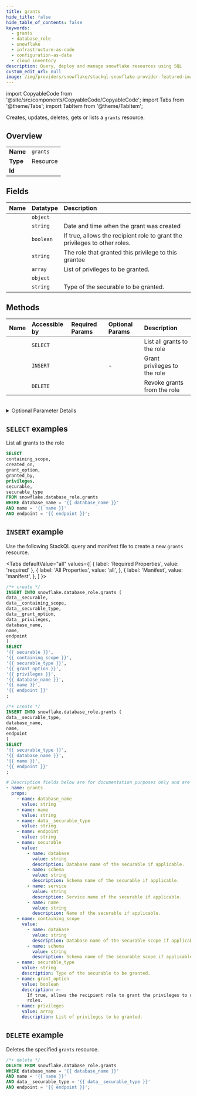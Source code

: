 ```yaml
---
title: grants
hide_title: false
hide_table_of_contents: false
keywords:
  - grants
  - database_role
  - snowflake
  - infrastructure-as-code
  - configuration-as-data
  - cloud inventory
description: Query, deploy and manage snowflake resources using SQL
custom_edit_url: null
image: /img/providers/snowflake/stackql-snowflake-provider-featured-image.png
---
```


import CopyableCode from '@site/src/components/CopyableCode/CopyableCode';
import Tabs from '@theme/Tabs';
import TabItem from '@theme/TabItem';

Creates, updates, deletes, gets or lists a <code>grants</code> resource.

## Overview
<table><tbody>
<tr><td><b>Name</b></td><td><code>grants</code></td></tr>
<tr><td><b>Type</b></td><td>Resource</td></tr>
<tr><td><b>Id</b></td><td><CopyableCode code="snowflake.database_role.grants" /></td></tr>
</tbody></table>

## Fields
| Name | Datatype | Description |
|:-----|:---------|:------------|
| <CopyableCode code="containing_scope" /> | `object` |  |
| <CopyableCode code="created_on" /> | `string` | Date and time when the grant was created |
| <CopyableCode code="grant_option" /> | `boolean` | If true, allows the recipient role to grant the privileges to other roles. |
| <CopyableCode code="granted_by" /> | `string` | The role that granted this privilege to this grantee |
| <CopyableCode code="privileges" /> | `array` | List of privileges to be granted. |
| <CopyableCode code="securable" /> | `object` |  |
| <CopyableCode code="securable_type" /> | `string` | Type of the securable to be granted. |

## Methods
| Name | Accessible by | Required Params | Optional Params | Description |
|:-----|:--------------|:----------------|:----------------|:------------|
| <CopyableCode code="list_grants" /> | `SELECT` | <CopyableCode code="database_name, name, endpoint" /> | <CopyableCode code="showLimit" /> | List all grants to the role |
| <CopyableCode code="grant_privileges" /> | `INSERT` | <CopyableCode code="database_name, name, data__securable_type, endpoint" /> | - | Grant privileges to the role |
| <CopyableCode code="revoke_grants" /> | `DELETE` | <CopyableCode code="database_name, name, data__securable_type, endpoint" /> | <CopyableCode code="mode" /> | Revoke grants from the role |

<br />


<details>
<summary>Optional Parameter Details</summary>

| Name | Description | Type | Default |
|------|-------------|------|---------|
| <CopyableCode code="mode" /> | Query parameter determines whether the revoke operation succeeds or fails for the privileges, based on the whether the privileges had been re-granted to another role. - restrict: If the privilege being revoked has been re-granted to another role, the REVOKE command fails. - cascade: If the privilege being revoked has been re-granted, the REVOKE command recursively revokes these dependent grants. If the same privilege on an object has been granted to the target role by a different grantor (parallel grant), that grant is not affected and the target role retains the privilege. | `string` | `-` |
| <CopyableCode code="showLimit" /> | Query parameter to limit the maximum number of rows returned by a command. | `integer` | `-` |

</details>

## `SELECT` examples

List all grants to the role


```sql
SELECT
containing_scope,
created_on,
grant_option,
granted_by,
privileges,
securable,
securable_type
FROM snowflake.database_role.grants
WHERE database_name = '{{ database_name }}'
AND name = '{{ name }}'
AND endpoint = '{{ endpoint }}';
```
## `INSERT` example

Use the following StackQL query and manifest file to create a new <code>grants</code> resource.

<Tabs
    defaultValue="all"
    values={[
        { label: 'Required Properties', value: 'required' },
        { label: 'All Properties', value: 'all', },
        { label: 'Manifest', value: 'manifest', },
    ]
}>
<TabItem value="all">

```sql
/*+ create */
INSERT INTO snowflake.database_role.grants (
data__securable,
data__containing_scope,
data__securable_type,
data__grant_option,
data__privileges,
database_name,
name,
endpoint
)
SELECT 
'{{ securable }}',
'{{ containing_scope }}',
'{{ securable_type }}',
'{{ grant_option }}',
'{{ privileges }}',
'{{ database_name }}',
'{{ name }}',
'{{ endpoint }}'
;
```
</TabItem>

<TabItem value="required">

```sql
/*+ create */
INSERT INTO snowflake.database_role.grants (
data__securable_type,
database_name,
name,
endpoint
)
SELECT 
'{{ securable_type }}',
'{{ database_name }}',
'{{ name }}',
'{{ endpoint }}'
;
```
</TabItem>

<TabItem value="manifest">

```yaml
# Description fields below are for documentation purposes only and are not required in the manifest
- name: grants
  props:
    - name: database_name
      value: string
    - name: name
      value: string
    - name: data__securable_type
      value: string
    - name: endpoint
      value: string
    - name: securable
      value:
        - name: database
          value: string
          description: Database name of the securable if applicable.
        - name: schema
          value: string
          description: Schema name of the securable if applicable.
        - name: service
          value: string
          description: Service name of the securable if applicable.
        - name: name
          value: string
          description: Name of the securable if applicable.
    - name: containing_scope
      value:
        - name: database
          value: string
          description: Database name of the securable scope if applicable.
        - name: schema
          value: string
          description: Schema name of the securable scope if applicable.
    - name: securable_type
      value: string
      description: Type of the securable to be granted.
    - name: grant_option
      value: boolean
      description: >-
        If true, allows the recipient role to grant the privileges to other
        roles.
    - name: privileges
      value: array
      description: List of privileges to be granted.
```
</TabItem>
</Tabs>

## `DELETE` example

Deletes the specified <code>grants</code> resource.

```sql
/*+ delete */
DELETE FROM snowflake.database_role.grants
WHERE database_name = '{{ database_name }}'
AND name = '{{ name }}'
AND data__securable_type = '{{ data__securable_type }}'
AND endpoint = '{{ endpoint }}';
```

